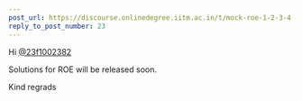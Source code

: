 ```yaml
---
post_url: https://discourse.onlinedegree.iitm.ac.in/t/mock-roe-1-2-3-4-tds-jan-2025/168449/24
reply_to_post_number: 23
---
```

Hi [@23f1002382](/u/23f1002382)

Solutions for ROE will be released soon.

Kind regrads